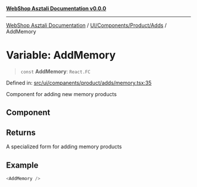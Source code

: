 [**WebShop Asztali Documentation v0.0.0**](../../../../../README.md)

***

[WebShop Asztali Documentation](../../../../../modules.md) / [UI/Components/Product/Adds](../README-2.md) / AddMemory

# Variable: AddMemory

> `const` **AddMemory**: `React.FC`

Defined in: [src/ui/companents/product/adds/memory.tsx:35](https://github.com/yourusername/webshop_asztali/blob/db527a672c3f1c86910ae6dbab32f3919e7d7093/src/ui/companents/product/adds/memory.tsx#L35)

Component for adding new memory products

## Component

## Returns

A specialized form for adding memory products

## Example

```ts
<AddMemory />
```
